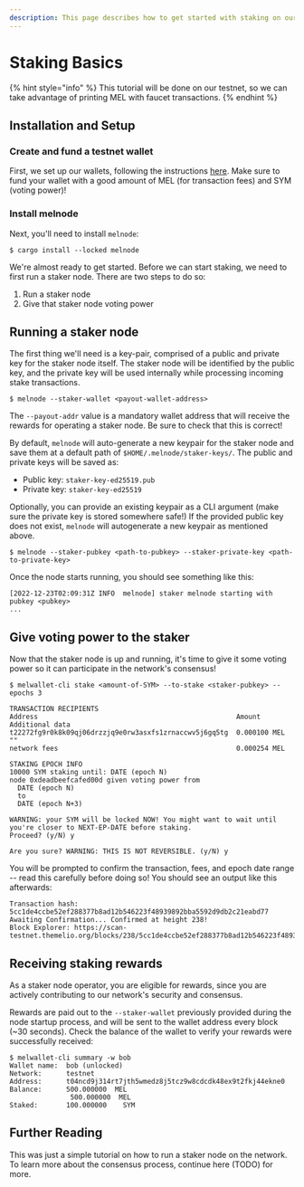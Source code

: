 ```yaml
---
description: This page describes how to get started with staking on our  network
---
```


# Staking Basics

{% hint style="info" %}
This tutorial will be done on our testnet, so we can take advantage of printing MEL with faucet transactions.
{% endhint %}

## Installation and Setup

### Create and fund a testnet wallet

First, we set up our wallets, following the instructions [here](../developer-guides/using-wallets/getting-started.md). Make sure to fund your wallet with a good amount of MEL (for transaction fees) and SYM (voting power)!&#x20;

### Install melnode

Next, you'll need to install `melnode`:

```
$ cargo install --locked melnode
```

We're almost ready to get started. Before we can start staking, we need to first run a staker node. There are two steps to do so:

1. Run a staker node
2. Give that staker node voting power

## Running a staker node

The first thing we'll need is a key-pair, comprised of a public and private key for the staker node itself. The staker node will be identified by the public key, and the private key will be used internally while processing incoming stake transactions.

```shell-session
$ melnode --staker-wallet <payout-wallet-address>
```

The `--payout-addr` value is a mandatory wallet address that will receive the rewards for operating a staker node. Be sure to check that this is correct!

By default, `melnode` will auto-generate a new keypair for the staker node and save them at a default path of `$HOME/.melnode/staker-keys/`. The public and private keys will be saved as:

* Public key: `staker-key-ed25519.pub`
* Private key: `staker-key-ed25519`

Optionally, you can provide an existing keypair as a CLI argument (make sure the private key is stored somewhere safe!) If the provided public key does not exist, `melnode` will autogenerate a new keypair as mentioned above.

```shell-session
$ melnode --staker-pubkey <path-to-pubkey> --staker-private-key <path-to-private-key>
```

Once the node starts running, you should see something like this:

```shell-session
[2022-12-23T02:09:31Z INFO  melnode] staker melnode starting with pubkey <pubkey>
...
```

## Give voting power to the staker

Now that the staker node is up and running, it's time to give it some voting power so it can participate in the network's consensus!

```shell-session
$ melwallet-cli stake <amount-of-SYM> --to-stake <staker-pubkey> --epochs 3

TRANSACTION RECIPIENTS
Address                                                 Amount          Additional data
t22272fg9r0k8k09qj06drzzjq9e0rw3asxfs1zrnaccwv5j6gq5tg  0.000100 MEL    ""
network fees                                            0.000254 MEL

STAKING EPOCH INFO
10000 SYM staking until: DATE (epoch N)
node 0xdeadbeefcafed00d given voting power from
  DATE (epoch N)
  to 
  DATE (epoch N+3)

WARNING: your SYM will be locked NOW! You might want to wait until you're closer to NEXT-EP-DATE before staking.
Proceed? (y/N) y

Are you sure? WARNING: THIS IS NOT REVERSIBLE. (y/N) y
```

You will be prompted to confirm the transaction, fees, and epoch date range -- read this carefully before doing so! You should see an output like this afterwards:

```
Transaction hash: 5cc1de4ccbe52ef288377b8ad12b546223f48939892bba5592d9db2c21eabd77
Awaiting Confirmation... Confirmed at height 238!
Block Explorer: https://scan-testnet.themelio.org/blocks/238/5cc1de4ccbe52ef288377b8ad12b546223f48939892bba5592d9db2c21eabd77)
```

## Receiving staking rewards

As a staker node operator, you are eligible for rewards, since you are actively contributing to our network's security and consensus.

Rewards are paid out to the `--staker-wallet` previously provided during the node startup process, and will be sent to the wallet address every block (\~30 seconds). Check the balance of the wallet to verify your rewards were successfully received:

```shell-session
$ melwallet-cli summary -w bob
Wallet name:  bob (unlocked)
Network:      testnet
Address:      t04ncd9j314rt7jth5wmedz8j5tcz9w8cdcdk48ex9t2fkj44ekne0
Balance:      500.000000  MEL
               500.000000  MEL
Staked:       100.000000    SYM
```

## Further Reading

This was just a simple tutorial on how to run a staker node on the network. To learn more about the consensus process, continue here (TODO) for more.
